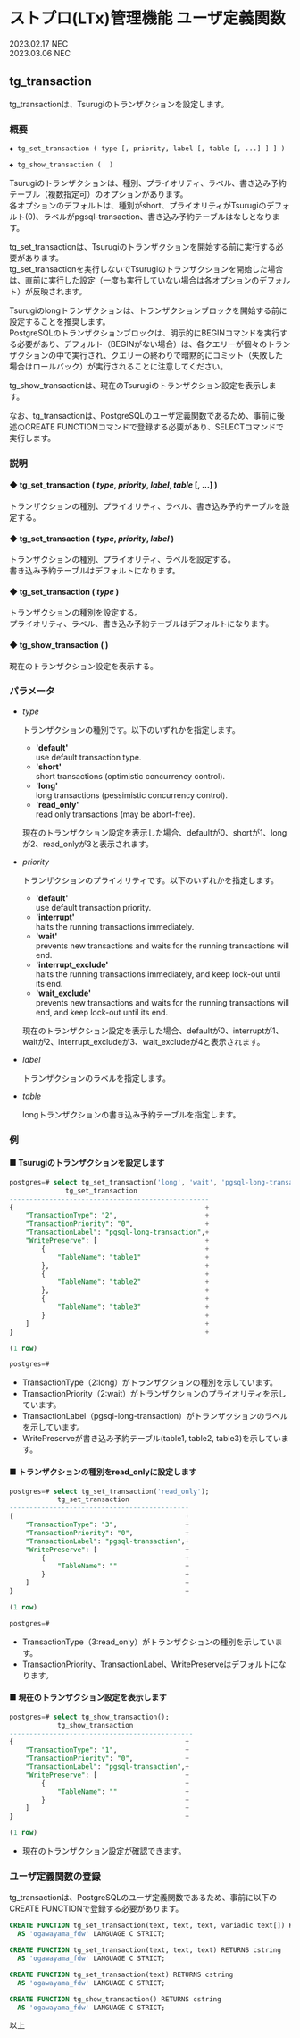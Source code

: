 # ストプロ(LTx)管理機能 ユーザ定義関数

2023.02.17 NEC  
2023.03.06 NEC  

## tg_transaction

tg_transactionは、Tsurugiのトランザクションを設定します。  

### 概要

~~~ txt
◆ tg_set_transaction ( type [, priority, label [, table [, ...] ] ] )

◆ tg_show_transaction (  )
~~~

Tsurugiのトランザクションは、種別、プライオリティ、ラベル、書き込み予約テーブル（複数指定可）のオプションがあります。  
各オプションのデフォルトは、種別がshort、プライオリティがTsurugiのデフォルト(0)、ラベルがpgsql-transaction、書き込み予約テーブルはなしとなります。  

tg_set_transactionは、Tsurugiのトランザクションを開始する前に実行する必要があります。  
tg_set_transactionを実行しないでTsurugiのトランザクションを開始した場合は、直前に実行した設定（一度も実行していない場合は各オプションのデフォルト）が反映されます。

Tsurugiのlongトランザクションは、トランザクションブロックを開始する前に設定することを推奨します。  
PostgreSQLのトランザクションブロックは、明示的にBEGINコマンドを実行する必要があり、デフォルト（BEGINがない場合）は、各クエリーが個々のトランザクションの中で実行され、クエリーの終わりで暗黙的にコミット（失敗した場合はロールバック）が実行されることに注意してください。

tg_show_transactionは、現在のTsurugiのトランザクション設定を表示します。  

なお、tg_transactionは、PostgreSQLのユーザ定義関数であるため、事前に後述のCREATE FUNCTIONコマンドで登録する必要があり、SELECTコマンドで実行します。

### 説明

#### ◆ tg_set_transaction ( *type*, *priority*, *label*, *table* [, ...] )  

  トランザクションの種別、プライオリティ、ラベル、書き込み予約テーブルを設定する。

#### ◆ tg_set_transaction ( *type*, *priority*, *label* )  

  トランザクションの種別、プライオリティ、ラベルを設定する。  
  書き込み予約テーブルはデフォルトになります。

#### ◆ tg_set_transaction ( *type* )  

  トランザクションの種別を設定する。  
  プライオリティ、ラベル、書き込み予約テーブルはデフォルトになります。  

#### ◆ tg_show_transaction ( )  

  現在のトランザクション設定を表示する。  

### パラメータ

* *type*  

  トランザクションの種別です。以下のいずれかを指定します。  

  * **'default'**  
      use default transaction type.
  * **'short'**  
      short transactions (optimistic concurrency control).
  * **'long'**  
      long transactions (pessimistic concurrency control).
  * **'read_only'**  
      read only transactions (may be abort-free).

  現在のトランザクション設定を表示した場合、defaultが0、shortが1、longが2、read_onlyが3と表示されます。

* *priority*  

  トランザクションのプライオリティです。以下のいずれかを指定します。  

  * **'default'**  
     use default transaction priority.
  * **'interrupt'**  
     halts the running transactions immediately.
  * **'wait'**  
     prevents new transactions and waits for the running transactions will end.
  * **'interrupt_exclude'**  
     halts the running transactions immediately, and keep lock-out until its end.
  * **'wait_exclude'**  
     prevents new transactions and waits for the running transactions will end, and keep lock-out until its end.

  現在のトランザクション設定を表示した場合、defaultが0、interruptが1、waitが2、interrupt_excludeが3、wait_excludeが4と表示されます。

* *label*  

  トランザクションのラベルを指定します。  

* *table*  

  longトランザクションの書き込み予約テーブルを指定します。  

### 例

#### ■ Tsurugiのトランザクションを設定します

  ~~~ sql
  postgres=# select tg_set_transaction('long', 'wait', 'pgsql-long-transaction', 'table1', 'table2', 'table3');
                tg_set_transaction
  --------------------------------------------------
  {                                                +
      "TransactionType": "2",                      +
      "TransactionPriority": "0",                  +
      "TransactionLabel": "pgsql-long-transaction",+
      "WritePreserve": [                           +
          {                                        +
              "TableName": "table1"                +
          },                                       +
          {                                        +
              "TableName": "table2"                +
          },                                       +
          {                                        +
              "TableName": "table3"                +
          }                                        +
      ]                                            +
  }                                                +

  (1 row)

  postgres=#
  ~~~

* TransactionType（2:long）がトランザクションの種別を示しています。
* TransactionPriority（2:wait）がトランザクションのプライオリティを示しています。
* TransactionLabel（pgsql-long-transaction）がトランザクションのラベルを示しています。
* WritePreserveが書き込み予約テーブル(table1, table2, table3)を示しています。

#### ■ トランザクションの種別をread_onlyに設定します

  ~~~ sql
  postgres=# select tg_set_transaction('read_only');
              tg_set_transaction
  ---------------------------------------------
  {                                           +
      "TransactionType": "3",                 +
      "TransactionPriority": "0",             +
      "TransactionLabel": "pgsql-transaction",+
      "WritePreserve": [                      +
          {                                   +
              "TableName": ""                 +
          }                                   +
      ]                                       +
  }                                           +

  (1 row)

  postgres=#
  ~~~

* TransactionType（3:read_only）がトランザクションの種別を示しています。
* TransactionPriority、TransactionLabel、WritePreserveはデフォルトになります。

#### ■ 現在のトランザクション設定を表示します

  ~~~ sql
  postgres=# select tg_show_transaction();
              tg_show_transaction
  ----------------------------------------------
  {                                           +
      "TransactionType": "1",                 +
      "TransactionPriority": "0",             +
      "TransactionLabel": "pgsql-transaction",+
      "WritePreserve": [                      +
          {                                   +
              "TableName": ""                 +
          }                                   +
      ]                                       +
  }                                           +

  (1 row)
  ~~~

* 現在のトランザクション設定が確認できます。

### ユーザ定義関数の登録

  tg_transactionは、PostgreSQLのユーザ定義関数であるため、事前に以下のCREATE FUNCTIONで登録する必要があります。

  ~~~ sql
  CREATE FUNCTION tg_set_transaction(text, text, text, variadic text[]) RETURNS cstring
    AS 'ogawayama_fdw' LANGUAGE C STRICT;

  CREATE FUNCTION tg_set_transaction(text, text, text) RETURNS cstring
    AS 'ogawayama_fdw' LANGUAGE C STRICT;

  CREATE FUNCTION tg_set_transaction(text) RETURNS cstring
    AS 'ogawayama_fdw' LANGUAGE C STRICT;

  CREATE FUNCTION tg_show_transaction() RETURNS cstring
    AS 'ogawayama_fdw' LANGUAGE C STRICT;
  ~~~

以上
